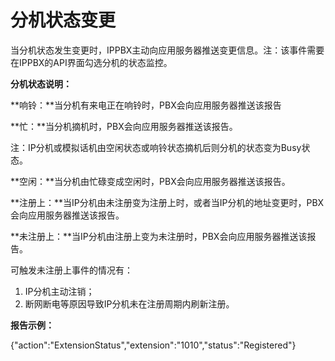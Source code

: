 # 分机状态变更

当分机状态发生变更时，IPPBX主动向应用服务器推送变更信息。注：该事件需要在IPPBX的API界面勾选分机的状态监控。

**分机状态说明：**

**响铃：**当分机有来电正在响铃时，PBX会向应用服务器推送该报告

**忙：**当分机摘机时，PBX会向应用服务器推送该报告。

注：IP分机或模拟话机由空闲状态或响铃状态摘机后则分机的状态变为Busy状态。

**空闲：**当分机由忙碌变成空闲时，PBX会向应用服务器推送该报告。

**注册上：**当IP分机由未注册变为注册上时，或者当IP分机的地址变更时，PBX会向应用服务器推送该报告。

**未注册上：**当IP分机由注册上变为未注册时，PBX会向应用服务器推送该报告。

可触发未注册上事件的情况有：

1. IP分机主动注销；
2. 断网断电等原因导致IP分机未在注册周期内刷新注册。

**报告示例：**

{"action":"ExtensionStatus","extension":"1010","status":"Registered"}

